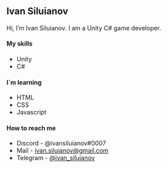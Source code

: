 ## Ivan Siluianov
Hi, I’m Ivan Siluianov. I am a Unity C# game developer.

#### My skills

* Unity
* C#

#### I`m learning

* HTML
* CSS
* Javascript

#### How to reach me

* Discord - @ivansiluianov#0007
* Mail - ivan.siluianov@gmail.com
* Telegram - [@ivan_siluianov](https://t.me/ivan_siluianov)
